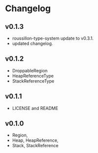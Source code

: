 # Changelog

## v0.1.3

- roussillon-type-system update to v0.3.1.
- updated changelog.

## v0.1.2

- DroppableRegion
- HeapReferenceType
- StackReferenceType

## v0.1.1

- LICENSE and README

## v0.1.0

- Region,
- Heap, HeapReference,
- Stack, StackReference